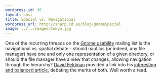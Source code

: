 ```yaml
--- 
wordpress_id: 36
layout: post
title: Spacial vs. Navigational
wordpress_url: http://sharp.id.au/blog/gnomeSpacial
image: ../../images/tokyo.jpg
---
```

One of the recurring threads on the <a href="http://usability.gnome.org/">Gnome usability</a> mailing list is the navigational vs. spatial debate - should nautilus (or indeed, any file manager) have one and only one representation of a given directory, or should the file manager have a view that changes, allowing navigation through the hierarchy? <a href="http://interfacethis.com">David Feldman</a> provided a link into his <a href="http://interfacethis.com/pub/index.php?itemid=56">interesting and balanced article</a>, debating the merits of both. Well worth a read.
